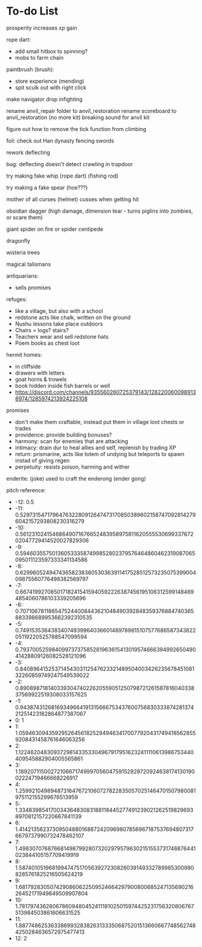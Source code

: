 # To-do List

prosperity increases xp gain

rope dart:
- add small hitbox to spinning?
- mobs to farm chain

paintbrush (brush):
- store experience (mending)
- spit sculk out with right click

make navigator drop infighting

rename anvil_repair folder to anvil_restoration
rename scoreboard to anvil_restoration (no more kit)
breaking sound for anvil kit

figure out how to remove the tick function from climbing

foil: check out Han dynasty fencing swords

rework deflecting

bug: deflecting doesn't detect crawling in trapdoor

try making fake whip (rope dart) (fishing rod)

try making a fake spear (hoe???)

mother of all curses (helmet) cusses when getting hit

obsidian dagger (high damage, dimension tear - turns piglins into zombies, or scare them)

giant spider on fire or spider centipede

dragonfly

wisteria trees

magical talismans

antiquarians:
- sells promises

refuges:
- like a village, but also with a school
- redstone acts like chalk, written on the ground
- Nushu lessons take place outdoors
- Chairs = logs? stairs?
- Teachers wear and sell redstone hats
- Poem books as chest loot

hermit homes:
- in cliffside
- drawers with letters
- goat horns & trowels
- book hidden inside fish barrels or well
- https://discord.com/channels/935560260725379143/1282200600989138974/1285974213924225108

promises
- don't make them craftable, instead put them in village loot chests or trades
- providence: provide building bonuses?
- harmony: scan for enemies that are attacking
- intimacy: drain dur to heal allies and self, replenish by trading XP
- return: prismarine, acts like totem of undying but teleports to spawn instad of giving regen
- perpetuity: resists poison, harming and wither

enderite: (joke) used to craft the enderong (ender gong)

pitch reference:
- -12: 0.5
- -11: 0.5297315471796476322809126474731708503896021587470928142796042157293808230316279
- -10: 0.5612310241546864907167665248395897581162055553069933767202047729414520027829306
- -9: 0.5946035575013605333587499852802379576464860462319087065095011123597333341134586
- -8: 0.6299605249474365823836053036391141752851257323507539900409875560776498382569797
- -7: 0.6674199270850171824154159405922263874561951063125991484694854060786103339205696
- -6: 0.7071067811865475244008443621048490392848359376884740365883398689953662392310535
- -5: 0.7491535384383407493996403660148978981510757768658734382205119220525788547099594
- -4: 0.7937005259840997373758528196361541301957466639499265049041428809126082528121096
- -3: 0.8408964152537145430311254762332148950400342623567845108132260859749247549539022
- -2: 0.8908987181403393047402262055905125079872126158781604033837569922519308033157625
- -1: 0.9438743126816934966419131566675343760075683033387428137421251423182864877387067
- 0: 1
- 1: 1.059463094359295264561825294946341700779204317494185628559208431458761646063256
- 2: 1.122462048309372981433533049679179516232411110613986753440409545882904005565861
- 3: 1.189207115002721066717499970560475915292972092463817413019002224719466668226917
- 4: 1.259921049894873164767210607278228350570251464701507980081975112155299676513959
- 5: 1.334839854170034364830831881184452774912390212625198296938970812157220667841139
- 6: 1.414213562373095048801688724209698078569671875376948073176679737990732478462107
- 7: 1.498307076876681498799280732029795796302151553731746876441023844105157709419919
- 8: 1.587401051968199474751705639272308260391493327899853009808285761825216505624219
- 9: 1.681792830507429086062250952466429790080068524713569021626452171949849509907804
- 10: 1.781797436280678609480452411181025015974425231756320806767513984503861606631525
- 11: 1.887748625363386993283826313335068752015136606677485627484250284636572975477413
- 12: 2